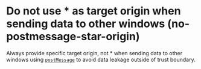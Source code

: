 # Do not use \* as target origin when sending data to other windows (no-postmessage-star-origin)

Always provide specific target origin, not \* when sending data to other windows using [`postMessage`](https://developer.mozilla.org/en-US/docs/Web/API/Window/postMessage#Security_concerns) to avoid data leakage outside of trust boundary.
